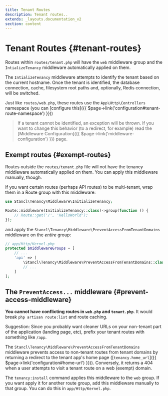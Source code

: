 ```yaml
---
title: Tenant Routes
description: Tenant routes..
extends: _layouts.documentation_v2
section: content
---
```


# Tenant Routes {#tenant-routes}

Routes within `routes/tenant.php` will have the `web` middleware group and the `IntializeTenancy` middleware automatically applied on them. 

The `IntializeTenancy` middleware attempts to identify the tenant based on the current hostname. Once the tenant is identified, the database connection, cache, filesystem root paths and, optionally, Redis connection, will be switched.

Just like `routes/web.php`, these routes use the `App\Http\Controllers` namespace (you can [configure this]({{ $page->link('configuration#tenant-route-namespace') }}))

> If a tenant cannot be identified, an exception will be thrown. If you want to change this behavior (to a redirect, for example) read the [Middleware Configuration]({{ $page->link('middleware-configuration') }}) page.

## Exempt routes {#exempt-routes}

Routes outside the `routes/tenant.php` file will not have the tenancy middleware automatically applied on them. You can apply this middleware manually, though.

If you want certain routes (perhaps API routes) to be multi-tenant, wrap them in a Route group with this middleware:

```php
use Stancl\Tenancy\Middleware\InitializeTenancy;

Route::middleware(InitializeTenancy::class)->group(function () {
    // Route::get('/', 'HelloWorld');
});
```

and apply the `Stancl\Tenancy\Middleware\PreventAccessFromTenantDomains` middleware on the *entire* group:

```php
// app/Http/Kernel.php
protected $middlewareGroups = [
    // ...
    'api' => [
        \Stancl\Tenancy\Middleware\PreventAccessFromTenantDomains::class,
        // ...
    ]
];
```

## The `PreventAccess...` middleware {#prevent-access-middleware}

**You cannot have conflicting routes in `web.php` and `tenant.php`**. It would break `php artisan route:list` and route caching.

Suggestion: Since you probably want cleaner URLs on your non-tenant part of the application (landing page, etc), prefix your tenant routes with something like `/app`.

The `Stancl\Tenancy\Middleware\PreventAccessFromTenantDomains` middleware prevents access to non-tenant routes from tenant domains by returning a redirect to the tenant app's home page ([`tenancy.home_url`]({{ $page->link('configuration#home-url') }})). Conversely, it returns a 404 when a user attempts to visit a tenant route on a web (exempt) domain.

The `tenancy:install` command applies this middleware to the `web` group. If you want apply it for another route group, add this middleware manually to that group. You can do this in `app/Http/Kernel.php`.
